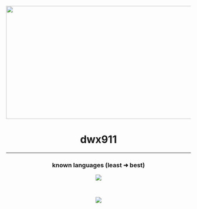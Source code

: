 <p align="center">
  <img src="https://i.pinimg.com/originals/cd/65/01/cd6501ab083aeccae56d7e4c2c16fd6f.gif" width="868" height="308">
</p>

<h1 align="center">
  dwx911
</h1>

<hr>

<h3 align="center">
  known languages (least ➜ best)
</h3>

<p align="center">
  <img src="https://skillicons.dev/icons?i=css,cs,cpp,html,python">
</p>
<br>
<p align="center">
    <img src="https://github-readme-stats.vercel.app/api/?username=dwx911&amp;title_color=674fc9&amp;text_color=9f9f9f&amp;show_icons=true&amp;bg_color=00000000&amp;hide_border=true&amp;icon_color=674fc9&amp;hide_title=true&amp;count_private=true" style="max-width: 100%;">
</P>
